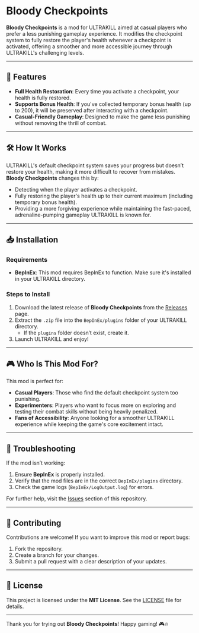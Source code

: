 # Bloody Checkpoints

**Bloody Checkpoints** is a mod for ULTRAKILL aimed at casual players who prefer a less punishing gameplay experience. It modifies the checkpoint system to fully restore the player's health whenever a checkpoint is activated, offering a smoother and more accessible journey through ULTRAKILL's challenging levels.

---

## 🌟 Features

- **Full Health Restoration**: Every time you activate a checkpoint, your health is fully restored.
- **Supports Bonus Health**: If you've collected temporary bonus health (up to 200), it will be preserved after interacting with a checkpoint.
- **Casual-Friendly Gameplay**: Designed to make the game less punishing without removing the thrill of combat.

---

## 🛠️ How It Works

ULTRAKILL's default checkpoint system saves your progress but doesn’t restore your health, making it more difficult to recover from mistakes. **Bloody Checkpoints** changes this by:
- Detecting when the player activates a checkpoint.
- Fully restoring the player's health up to their current maximum (including temporary bonus health).
- Providing a more forgiving experience while maintaining the fast-paced, adrenaline-pumping gameplay ULTRAKILL is known for.

---

## 📥 Installation

### Requirements
- **BepInEx**: This mod requires BepInEx to function. Make sure it's installed in your ULTRAKILL directory.

### Steps to Install
1. Download the latest release of **Bloody Checkpoints** from the [Releases](https://github.com/MrRaposinha/BloodyCheckpoints/releases) page.
2. Extract the `.zip` file into the `BepInEx/plugins` folder of your ULTRAKILL directory.
   - If the `plugins` folder doesn’t exist, create it.
3. Launch ULTRAKILL and enjoy!

---

## 🎮 Who Is This Mod For?

This mod is perfect for:
- **Casual Players**: Those who find the default checkpoint system too punishing.
- **Experimenters**: Players who want to focus more on exploring and testing their combat skills without being heavily penalized.
- **Fans of Accessibility**: Anyone looking for a smoother ULTRAKILL experience while keeping the game's core excitement intact.

---

## 🔧 Troubleshooting

If the mod isn’t working:
1. Ensure **BepInEx** is properly installed.
2. Verify that the mod files are in the correct `BepInEx/plugins` directory.
3. Check the game logs (`BepInEx/LogOutput.log`) for errors.

For further help, visit the [Issues](https://github.com/MrRaposinha/BloodyCheckpoints/issues) section of this repository.

---

## 🤝 Contributing

Contributions are welcome! If you want to improve this mod or report bugs:
1. Fork the repository.
2. Create a branch for your changes.
3. Submit a pull request with a clear description of your updates.

---

## 📜 License

This project is licensed under the **MIT License**. See the [LICENSE](LICENSE) file for details.

---

Thank you for trying out **Bloody Checkpoints**! Happy gaming! 🎮🔥
